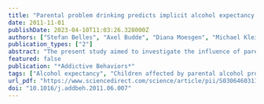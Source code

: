 ```yaml
---
title: "Parental problem drinking predicts implicit alcohol expectancy in adolescents and young adults"
date: 2011-11-01
publishDate: 2023-04-10T11:03:26.328000Z
authors: ["Stefan Belles", "Axel Budde", "Diana Moesgen", "Michael Klein"]
publication_types: ["2"]
abstract: "The present study aimed to investigate the influence of parental problem drinking on implicit and explicit alcohol expectancy of adolescents and young adults (12–24years). The study was conducted via the Internet, employing a between-subjects design. We measured alcohol expectancy by means of an Implicit Association Test (IAT) and a self-report questionnaire. A short version of the Children of Alcoholics Screening Test (CAST) was used to measure alcohol-related parental problem behavior. Our results showed that increased CAST-scores were correlated with a stronger implicit association between the concepts alcohol and arousal. In contrast, no such relationship was observed between parental problem drinking and self-reported expectancy of alcohol arousal. These findings provide tentative evidence that an implicit cognitive processing bias is implicated in the intergenerational transmission of addictive behaviors."
featured: false
publication: "*Addictive Behaviors*"
tags: ["Alcohol expectancy", "Children affected by parental alcohol problems (ChAPAPs)", "Children of alcoholics (COA)", "Implicit association test"]
url_pdf: "https://www.sciencedirect.com/science/article/pii/S0306460311001870"
doi: "10.1016/j.addbeh.2011.06.007"
---
```



